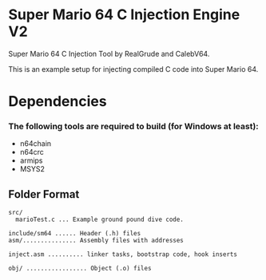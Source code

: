 # Super Mario 64 C Injection Engine V2

Super Mario 64 C Injection Tool by RealGrude and CalebV64.

This is an example setup for injecting compiled C code into Super Mario 64.

# Dependencies

### The following tools are required to build (for Windows at least):

* n64chain
* n64crc
* armips
* MSYS2 

## Folder Format
```
src/
  marioTest.c ... Example ground pound dive code.

include/sm64 ...... Header (.h) files
asm/............... Assembly files with addresses

inject.asm .......... linker tasks, bootstrap code, hook inserts

obj/ ................. Object (.o) files
```
